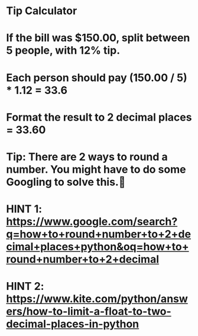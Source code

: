 # Tip Calculator

# If the bill was $150.00, split between 5 people, with 12% tip. 
# Each person should pay (150.00 / 5) * 1.12 = 33.6
# Format the result to 2 decimal places = 33.60
# Tip: There are 2 ways to round a number. You might have to do some Googling to solve this.💪
# HINT 1: https://www.google.com/search?q=how+to+round+number+to+2+decimal+places+python&oq=how+to+round+number+to+2+decimal
# HINT 2: https://www.kite.com/python/answers/how-to-limit-a-float-to-two-decimal-places-in-python